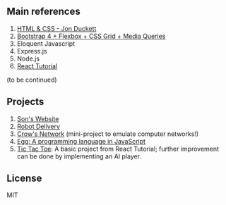 ## Main references
1. [HTML & CSS - Jon Duckett](https://www.amazon.com/HTML-CSS-Design-Build-Websites/dp/1118008189/ref=sr_1_2?crid=3AS6FM88U87QN&dchild=1&keywords=jon+duckett+html+and+css&qid=1586829568&sprefix=html+css+jon+d%2Caps%2C245&sr=8-2)
2. [Bootstrap 4 + Flexbox + CSS Grid + Media Queries](https://www.w3schools.com/)
3. Eloquent Javascript
4. Express.js
5. Node.js
6. [React Tutorial](https://reactjs.org/tutorial/tutorial.html)

(to be continued)

## Projects
1. [Son's Website](https://htmlpreview.github.io/?https://github.com/SonTrungTo/Full_Stack/blob/master/Bootstrap_Flexbox/project.html)
2. [Robot Delivery](https://htmlpreview.github.io/?https://github.com/SonTrungTo/Full_Stack/blob/master/EloquentJS/ch7/project1.html)
3. [Crow's Network](https://github.com/SonTrungTo/Full_Stack/blob/master/EloquentJS/ch11/trackingTheScalpel.js) (mini-project to emulate computer networks!)
4. [Egg: A programming language in JavaScript](https://github.com/SonTrungTo/Full_Stack/tree/master/EloquentJS/ch12/project2)
5. [Tic Tac Toe](http://localhost:3000/): A basic project from React Tutorial;
further improvement can be done by implementing an AI player.

## License
MIT
